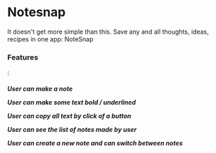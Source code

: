 # Notesnap
It doesn't get more simple than this. Save any and all thoughts, ideas, recipes in one app: NoteSnap

<h3>Features</h3> :
<p><h5>

User can make a note

User can make some text bold / underlined

User can copy all text by click of a button

User can see the list of notes made by user

User can create a new note and can switch between notes
